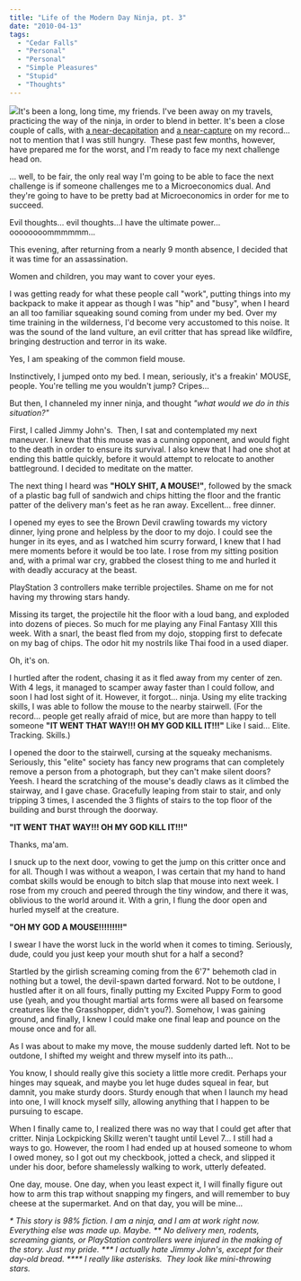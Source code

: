 ```yaml
---
title: "Life of the Modern Day Ninja, pt. 3"
date: "2010-04-13"
tags:
  - "Cedar Falls"
  - "Personal"
  - "Personal"
  - "Simple Pleasures"
  - "Stupid"
  - "Thoughts"
---
```


![](images/547px-ninja_gaiden_big1.jpg)It's been a long, long time, my friends. I've been away on my travels, practicing the way of the ninja, in order to blend in better. It's been a close couple of calls, with [a near-decapitation](http://niclake13.wordpress.com/2009/07/15/life-of-a-modern-day-ninja/) and [a near-capture](http://niclake13.wordpress.com/2009/07/16/life-of-the-modern-day-ninja-pt-2/) on my record... not to mention that I was still hungry.  These past few months, however, have prepared me for the worst, and I'm ready to face my next challenge head on.

... well, to be fair, the only real way I'm going to be able to face the next challenge is if someone challenges me to a Microeconomics dual. And they're going to have to be pretty bad at Microeconomics in order for me to succeed.

Evil thoughts... evil thoughts...I have the ultimate power... oooooooommmmmm...

This evening, after returning from a nearly 9 month absence, I decided that it was time for an assassination.

Women and children, you may want to cover your eyes.

I was getting ready for what these people call "work", putting things into my backpack to make it appear as though I was "hip" and "busy", when I heard an all too familiar squeaking sound coming from under my bed. Over my time training in the wilderness, I'd become very accustomed to this noise. It was the sound of the land vulture, an evil critter that has spread like wildfire, bringing destruction and terror in its wake.

Yes, I am speaking of the common field mouse.

Instinctively, I jumped onto my bed. I mean, seriously, it's a freakin' MOUSE, people. You're telling me you wouldn't jump? Cripes...

But then, I channeled my inner ninja, and thought _"what would we do in this situation?"_

First, I called Jimmy John's.  Then, I sat and contemplated my next maneuver. I knew that this mouse was a cunning opponent, and would fight to the death in order to ensure its survival. I also knew that I had one shot at ending this battle quickly, before it would attempt to relocate to another battleground. I decided to meditate on the matter.

The next thing I heard was **"HOLY SHIT, A MOUSE!"**, followed by the smack of a plastic bag full of sandwich and chips hitting the floor and the frantic patter of the delivery man's feet as he ran away. Excellent... free dinner.

I opened my eyes to see the Brown Devil crawling towards my victory dinner, lying prone and helpless by the door to my dojo. I could see the hunger in its eyes, and as I watched him scurry forward, I knew that I had mere moments before it would be too late. I rose from my sitting position and, with a primal war cry, grabbed the closest thing to me and hurled it with deadly accuracy at the beast.

PlayStation 3 controllers make terrible projectiles. Shame on me for not having my throwing stars handy.

Missing its target, the projectile hit the floor with a loud bang, and exploded into dozens of pieces. So much for me playing any Final Fantasy XIII this week. With a snarl, the beast fled from my dojo, stopping first to defecate on my bag of chips. The odor hit my nostrils like Thai food in a used diaper.

Oh, it's on.

I hurtled after the rodent, chasing it as it fled away from my center of zen. With 4 legs, it managed to scamper away faster than I could follow, and soon I had lost sight of it. However, it forgot... ninja. Using my elite tracking skills, I was able to follow the mouse to the nearby stairwell. (For the record... people get really afraid of mice, but are more than happy to tell someone **"IT WENT THAT WAY!!! OH MY GOD KILL IT!!!"** Like I said... Elite. Tracking. Skills.)

I opened the door to the stairwell, cursing at the squeaky mechanisms. Seriously, this "elite" society has fancy new programs that can completely remove a person from a photograph, but they can't make silent doors? Yeesh. I heard the scratching of the mouse's deadly claws as it climbed the stairway, and I gave chase. Gracefully leaping from stair to stair, and only tripping 3 times, I ascended the 3 flights of stairs to the top floor of the building and burst through the doorway.

**"IT WENT THAT WAY!!! OH MY GOD KILL IT!!!"**

Thanks, ma'am.

I snuck up to the next door, vowing to get the jump on this critter once and for all. Though I was without a weapon, I was certain that my hand to hand combat skills would be enough to bitch slap that mouse into next week. I rose from my crouch and peered through the tiny window, and there it was, oblivious to the world around it. With a grin, I flung the door open and hurled myself at the creature.

**"OH MY GOD A MOUSE!!!!!!!!!"**

I swear I have the worst luck in the world when it comes to timing. Seriously, dude, could you just keep your mouth shut for a half a second?

Startled by the girlish screaming coming from the 6'7" behemoth clad in nothing but a towel, the devil-spawn darted forward. Not to be outdone, I hustled after it on all fours, finally putting my Excited Puppy Form to good use (yeah, and you thought martial arts forms were all based on fearsome creatures like the Grasshopper, didn't you?). Somehow, I was gaining ground, and finally, I knew I could make one final leap and pounce on the mouse once and for all.

As I was about to make my move, the mouse suddenly darted left. Not to be outdone, I shifted my weight and threw myself into its path...

You know, I should really give this society a little more credit. Perhaps your hinges may squeak, and maybe you let huge dudes squeal in fear, but damnit, you make sturdy doors. Sturdy enough that when I launch my head into one, I will knock myself silly, allowing anything that I happen to be pursuing to escape.

When I finally came to, I realized there was no way that I could get after that critter. Ninja Lockpicking Skillz weren't taught until Level 7... I still had a ways to go. However, the room I had ended up at housed someone to whom I owed money, so I got out my checkbook, jotted a check, and slipped it under his door, before shamelessly walking to work, utterly defeated.

One day, mouse. One day, when you least expect it, I will finally figure out how to arm this trap without snapping my fingers, and will remember to buy cheese at the supermarket. And on that day, you will be mine...

_\* This story is 98% fiction. I am a ninja, and I am at work right now. Everything else was made up. Maybe. \*\* No delivery men, rodents, screaming giants, or PlayStation controllers were injured in the making of the story. Just my pride. \*\*\* I actually hate Jimmy John's, except for their day-old bread. \*\*\*\* I really like asterisks.  They look like mini-throwing stars._
